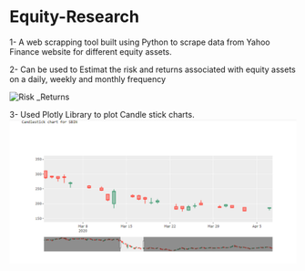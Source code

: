 # Equity-Research

1- A web scrapping tool built using Python to scrape data from Yahoo Finance website for different equity assets.


2- Can be used to Estimat the risk and returns associated with equity assets on a daily, weekly and monthly frequency

![Risk _Returns](https://user-images.githubusercontent.com/66140194/103155861-541b3580-47c9-11eb-9655-3e055cd68b53.png)

3- Used Plotly Library to plot Candle stick charts.
![Candlestick Chart](https://github.com/ronak-ag19/Equity-Research/blob/main/chart.png?raw=true)
